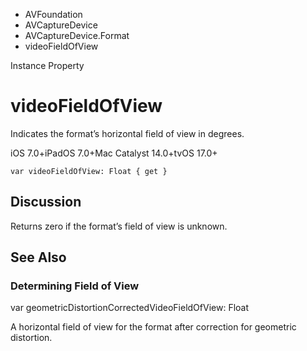 

- AVFoundation
- AVCaptureDevice
- AVCaptureDevice.Format
-  videoFieldOfView 

Instance Property

# videoFieldOfView

Indicates the format’s horizontal field of view in degrees.

iOS 7.0+iPadOS 7.0+Mac Catalyst 14.0+tvOS 17.0+

``` source
var videoFieldOfView: Float { get }
```

## Discussion

Returns zero if the format’s field of view is unknown.

## See Also

### Determining Field of View

var geometricDistortionCorrectedVideoFieldOfView: Float

A horizontal field of view for the format after correction for geometric distortion.

